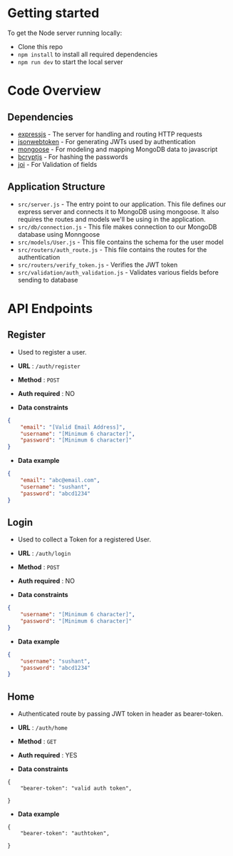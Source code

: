 
# Getting started

To get the Node server running locally:

- Clone this repo
- `npm install` to install all required dependencies
- `npm run dev` to start the local server

# Code Overview

## Dependencies

- [expressjs](https://github.com/expressjs/express) - The server for handling and routing HTTP requests
- [jsonwebtoken](https://github.com/auth0/node-jsonwebtoken) - For generating JWTs used by authentication
- [mongoose](https://github.com/Automattic/mongoose) - For modeling and mapping MongoDB data to javascript 
- [bcryptjs](https://github.com/dcodeIO/bcrypt.js/) - For hashing the passwords
- [joi](https://github.com/sideway/joie) - For Validation of fields

## Application Structure

- `src/server.js` - The entry point to our application. This file defines our express server and connects it to MongoDB using mongoose. It also requires the routes and models we'll be using in the application.
- `src/db/connection.js` - This file makes connection to our MongoDB database using Monngoose
- `src/models/User.js` - This file contains the schema for the user model
- `src/routers/auth_route.js` - This file contains the routes for the authentication
- `src/routers/verify_token.js` - Verifies the JWT token
- `src/validation/auth_validation.js` - Validates various fields before sending to database

# API Endpoints

## Register

- Used to register a user.

- **URL** : `/auth/register`

- **Method** : `POST`

- **Auth required** : NO

- **Data constraints**

```json
{
    "email": "[Valid Email Address]",
    "username": "[Minimum 6 character]",
    "password": "[Minimum 6 character]"
}
```

- **Data example**

```json
{
    "email": "abc@email.com",
    "username": "sushant",
    "password": "abcd1234"
}
```

## Login

- Used to collect a Token for a registered User.

- **URL** : `/auth/login`

- **Method** : `POST`

- **Auth required** : NO

- **Data constraints**

```json
{
    "username": "[Minimum 6 character]",
    "password": "[Minimum 6 character]"
}
```

- **Data example**

```json
{
    "username": "sushant",
    "password": "abcd1234"
}
```


## Home

- Authenticated route by passing JWT token in header as bearer-token.

- **URL** : `/auth/home`

- **Method** : `GET`

- **Auth required** : YES

- **Data constraints**

```header
{
    "bearer-token": "valid auth token",

}
```

- **Data example**

```header
{
    "bearer-token": "authtoken",

}


